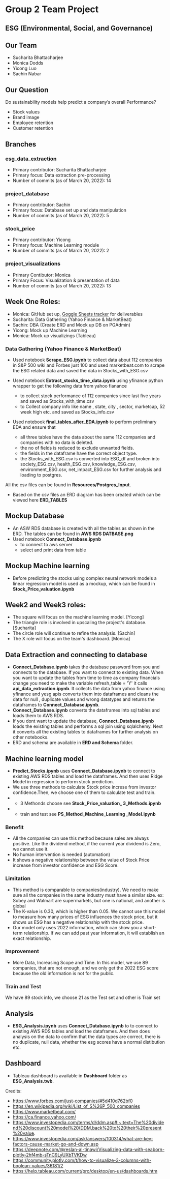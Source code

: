 # Group 2 Team Project

## ESG (Environmental, Social, and Governance) 

## Our Team
- Sucharita Bhattacharjee
- Monica Dodds
- Yicong Luo
- Sachin Nabar


## Our Question
Do sustainability models help predict a company’s overall Performance?
- Stock values
- Brand image
- Employee retention
- Customer retention

## Branches
### esg_data_extraction
- Primary contributor: Sucharita Bhattacharjee
- Primary focus: Data extraction pre-processing
- Number of commits (as of March 20, 2022): 14

### project_database
- Primary contributor: Sachin
- Primary focus: Database set up and data manipulation
- Number of commits (as of March 20, 2022): 5

### stock_price
- Primary contributor: Yicong
- Primary focus: Machine Learning module
- Number of commits (as of March 20, 2022): 2

### project_visualizations
- Primary Contibutor: Monica
- Primary Focus: Visualization & presentation of data
- Number of commits (as of March 20, 2022): 13

## Week One Roles: 

- Monica: GitHub set up, [Goggle Sheets tracker](https://docs.google.com/spreadsheets/d/1Tx0D1V8oL79opbk0O3R_YSJzzYVRPobm1d6glIpdfCw/edit?usp=sharing) for deliverables
- Sucharita: Data Gathering (Yahoo Finance & MarketBeat)
- Sachin: DBA (Create ERD and Mock up DB on PGAdmin)
- Yicong: Mock up Machine Learning
- Monica: Mock up visualizings (Tableau) 

### Data Gathering (Yahoo Finance & MarketBeat)
- Used notebook **Scrape_ESG.ipynb** to collect data  about 112 companies in  S&P 500 wiki and Forbes just 100 and used marketbeat.com to scrape the ESG related data and saved the data in Stocks_with_ESG.csv

- Used notebook **Extract_stocks_time_data.ipynb**  using yfinance python wrapper to get the following data from yahoo fianance
    - to collect stock performance of 112 companies since last five years and saved as Stocks_with_time.csv
    - to Collect company info like name , state, city , sector, marketcap, 52 week high etc. and saved as Stocks_info.csv

- Used notebook **final_tables_after_EDA.ipynb** to perform preliminary EDA and ensure that 
    - all three tables have the data about the same 112 companies and companies with no data is deleted. 
    - the no of fields is reduced to exclude unwanted fields.
    - the fields in the dataframe have the correct object type.
    - the Stocks_with_ESG.csv is converted into ESG_df and broken into society_ESG.csv, health_ESG.csv, knowledge_ESG.csv, environment_ESG.csv, net_impact_ESG.csv for further analysis and loading to postgres.

All the csv files can be found in **Resources/Postgres_Input**.

- Based on the csv files an ERD diagram has been created which can be viewed here **ERD_TABLES** 

## Mockup Database
- An ASW RDS database is created with all the tables as shown in the ERD. The tables can be found in **AWS RDS DATBASE.png**
- Used notebook **Connect_Database.ipynb**
    - to connect to aws server
    - select and print data from table

## Mockup Machine learning
- Before predicting the stocks using complex neural network models a linear regression model is used as a mockup,  which can be found in **Stock_Price_valuation.ipynb**

## Week2 and Week3 roles:
- The square will focus on the machine learning model. [Yicong]
- The triangle role is involved in upscaling the project's database. [Sucharita]
- The circle role will continue to refine the analysis. [Sachin]
- The X role will focus on the team's dashboard. [Monica]
  
## Data Extraction and connecting to database
- **Connect_Database.ipynb** takes the database password from you and connects to the database. If you want to connect to existing data. When you want to update the tables from time to time as company financials change you need to make the variable refresh_table = 'Y' it calls **api_data_extraction.ipynb**. It collects the data from yahoo finance using yfinance and yesg apis converts them into dataframes and cleans the data for null , duplicate values and wrong datatypes and returns the dataframes to **Connect_Database.ipynb**.
- **Connect_Database.ipynb** converts the dataframes into sql tables and loads them to AWS RDS.
- If you dont want to update the database, **Connect_Database.ipynb** loads the existing tables and performs a sql join using sqlalchemy. Next it converts all the existing tables to dataframes for further analysis on other notebooks.
- ERD and schema are available in **ERD and Schema** folder.


## Machine learning model

- **Predict_Stocks.ipynb** uses **Connect_Database.ipynb** to connect to existing AWS RDS tables and load the dataframes. And then uses Ridge Model in regression to perform stock prediction. 
- We use three methods to calculate Stock price increse from investor confidence.Then, we choose one of them to calculate test and train. 
- - 3 Methonds choose see **Stock_Price_valuation_ 3_Methods.ipynb**
- - train and test see **PS_Method_Machine_Learning _Model.ipynb**
### Benefit
- All the companies can use this method because sales are always positive. Like the dividend method, if the current year dividend is Zero, we cannot use it.
- No human intervention is needed (automation)
- It shows a negative relationship between the value of Stock Price increase from investor confidence and ESG Score.
### Limitation
- This method is comparable to companies(industry). We need to make sure all the companies in the same industry must have a similar size. ex: Sobey and Walmart are supermarkets, but one is national, and another is global
- The K-value is 0.30, which is higher than 0.05. We cannot use this model to measure how many prices of ESG influences the stock price, but it shows us ESG has a negative relationship with the stock price.
- Our model only uses 2022 information, which can show you a short-term relationship. If we can add past year information, it will establish an exact relationship.
### Improvement
- More Data, Increasing Scope and Time. In this model, we use 89 companies, that are not enough, and we only get the 2022 ESG score because the old information is not for the public. 
### Train and Test
We have 89 stock info, we choose 21 as the Test set and other is Train set


## Analysis 
- **ESG_Analysis.ipynb** uses **Connect_Database.ipynb** to to connect to existing AWS RDS tables and load the dataframes. And then does analysis on the data to confirm that the data types are correct, there is no duplicate, null data, whether the esg scores have a normal distibution etc.


## Dashboard
- Tableau dashboard is available in **Dashboard** folder as **ESG_Analysis.twb**.



Credits:
- https://www.forbes.com/just-companies/#5d410d762bf0
- https://en.wikipedia.org/wiki/List_of_S%26P_500_companies
- https://www.marketbeat.com/
- https://ca.finance.yahoo.com/
- https://www.investopedia.com/terms/d/ddm.asp#:~:text=The%20dividend%20discount%20model%20(DDM,back%20to%20their%20present%20value.
- https://www.investopedia.com/ask/answers/100314/what-are-key-factors-cause-market-go-and-down.asp
- https://deepnote.com/@reslan-al-tinawi/Visualizing-data-with-seaborn-plotly-2hf4mb-sTnC9LyUXbTVKDw
- https://community.plotly.com/t/how-to-visualize-3-columns-with-boolean-values/36181/2
- https://help.tableau.com/current/pro/desktop/en-us/dashboards.htm

